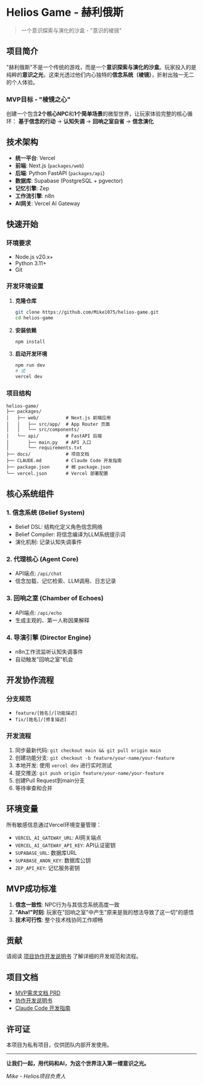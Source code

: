 # Helios Game - 赫利俄斯

> 一个意识探索与演化的沙盒 - "意识的棱镜"

## 项目简介

"赫利俄斯"不是一个传统的游戏，而是一个**意识探索与演化的沙盒**。玩家投入的是纯粹的**意识之光**，这束光透过他们内心独特的**信念系统（棱镜）**，折射出独一无二的个人体验。

### MVP目标 - "棱镜之心"

创建一个包含**2个核心NPC**和**1个简单场景**的微型世界，让玩家体验完整的核心循环：
**基于信念的行动** → **认知失调** → **回响之室自省** → **信念演化**

## 技术架构

- **统一平台**: Vercel
- **前端**: Next.js (`packages/web`)
- **后端**: Python FastAPI (`packages/api`)
- **数据库**: Supabase (PostgreSQL + pgvector)
- **记忆引擎**: Zep
- **工作流引擎**: n8n
- **AI网关**: Vercel AI Gateway

## 快速开始

### 环境要求

- Node.js v20.x+
- Python 3.11+
- Git

### 开发环境设置

1. **克隆仓库**
   ```bash
   git clone https://github.com/Mike1075/helios-game.git
   cd helios-game
   ```

2. **安装依赖**
   ```bash
   npm install
   ```

3. **启动开发环境**
   ```bash
   npm run dev
   # 或
   vercel dev
   ```

### 项目结构

```
helios-game/
├── packages/
│   ├── web/          # Next.js 前端应用
│   │   ├── src/app/  # App Router 页面
│   │   └── src/components/
│   └── api/          # FastAPI 后端
│       ├── main.py   # API 入口
│       └── requirements.txt
├── docs/             # 项目文档
├── CLAUDE.md         # Claude Code 开发指南
├── package.json      # 根 package.json
└── vercel.json       # Vercel 部署配置
```

## 核心系统组件

### 1. 信念系统 (Belief System)
- Belief DSL: 结构化定义角色信念网络
- Belief Compiler: 将信念编译为LLM系统提示词
- 演化机制: 记录认知失调事件

### 2. 代理核心 (Agent Core)
- API端点: `/api/chat`
- 信念加载、记忆检索、LLM调用、日志记录

### 3. 回响之室 (Chamber of Echoes)
- API端点: `/api/echo`
- 生成主观的、第一人称因果解释

### 4. 导演引擎 (Director Engine)
- n8n工作流监听认知失调事件
- 自动触发"回响之室"机会

## 开发协作流程

### 分支规范
- `feature/[姓名]/[功能描述]`
- `fix/[姓名]/[修复描述]`

### 开发流程
1. 同步最新代码: `git checkout main && git pull origin main`
2. 创建功能分支: `git checkout -b feature/your-name/your-feature`
3. 本地开发: 使用 `vercel dev` 进行实时测试
4. 提交推送: `git push origin feature/your-name/your-feature`
5. 创建Pull Request到main分支
6. 等待审查和合并

## 环境变量

所有敏感信息通过Vercel环境变量管理：
- `VERCEL_AI_GATEWAY_URL`: AI网关端点
- `VERCEL_AI_GATEWAY_API_KEY`: API认证密钥
- `SUPABASE_URL`: 数据库URL
- `SUPABASE_ANON_KEY`: 数据库公钥
- `ZEP_API_KEY`: 记忆服务密钥

## MVP成功标准

1. **信念一致性**: NPC行为与其信念系统高度一致
2. **"Aha!"时刻**: 玩家在"回响之室"中产生"原来是我的想法导致了这一切"的感悟
3. **技术可行性**: 整个技术栈协同工作顺畅

## 贡献

请阅读 [项目协作开发说明书](./Helios项目协作开发说明书1.0.md) 了解详细的开发规范和流程。

## 项目文档

- [MVP需求文档 PRD](./Helios项目MVP说明书PRD1.0.md)
- [协作开发说明书](./Helios项目协作开发说明书1.0.md)
- [Claude Code 开发指南](./CLAUDE.md)

## 许可证

本项目为私有项目，仅供团队内部开发使用。

---

**让我们一起，用代码和AI，为这个世界注入第一缕意识之光。**

*Mike - Helios项目负责人*
